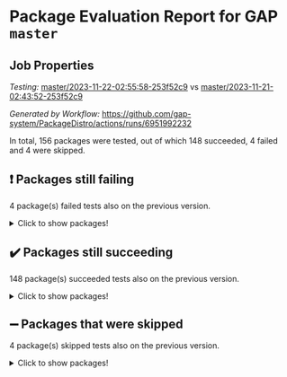 # Package Evaluation Report for GAP `master`

## Job Properties

*Testing:* [master/2023-11-22-02:55:58-253f52c9](https://github.com/gap-system/PackageDistro/blob/data/reports/master/2023-11-22-02:55:58-253f52c9) vs [master/2023-11-21-02:43:52-253f52c9](https://github.com/gap-system/PackageDistro/blob/data/reports/master/2023-11-21-02:43:52-253f52c9)

*Generated by Workflow:* https://github.com/gap-system/PackageDistro/actions/runs/6951992232

In total, 156 packages were tested, out of which 148 succeeded, 4 failed and 4 were skipped.

## :exclamation: Packages still failing

4 package(s) failed tests also on the previous version.
<details><summary>Click to show packages!</summary>

- atlasrep 2.1.7 [(failure)](https://github.com/gap-system/PackageDistro/actions/runs/6951992232/job/18915280937)
- cryst 4.1.26 [(failure)](https://github.com/gap-system/PackageDistro/actions/runs/6951992232/job/18915284107)
- transgrp 3.6.4 [(failure)](https://github.com/gap-system/PackageDistro/actions/runs/6951992232/job/18915303717)
- xmod 2.91 [(failure)](https://github.com/gap-system/PackageDistro/actions/runs/6951992232/job/18915304951)
</details>

## :heavy_check_mark: Packages still succeeding

148 package(s) succeeded tests also on the previous version.
<details><summary>Click to show packages!</summary>

- 4ti2interface 2023.02-04 [(success)](https://github.com/gap-system/PackageDistro/actions/runs/6951992232/job/18915279728)
- ace 5.6.2 [(success)](https://github.com/gap-system/PackageDistro/actions/runs/6951992232/job/18915279873)
- aclib 1.3.2 [(success)](https://github.com/gap-system/PackageDistro/actions/runs/6951992232/job/18915280075)
- agt 0.3.1 [(success)](https://github.com/gap-system/PackageDistro/actions/runs/6951992232/job/18915280387)
- alnuth 3.2.1 [(success)](https://github.com/gap-system/PackageDistro/actions/runs/6951992232/job/18915280552)
- anupq 3.3.0 [(success)](https://github.com/gap-system/PackageDistro/actions/runs/6951992232/job/18915280718)
- autodoc 2023.06.19 [(success)](https://github.com/gap-system/PackageDistro/actions/runs/6951992232/job/18915281165)
- automata 1.15 [(success)](https://github.com/gap-system/PackageDistro/actions/runs/6951992232/job/18915281484)
- automgrp 1.3.2 [(success)](https://github.com/gap-system/PackageDistro/actions/runs/6951992232/job/18915281734)
- autpgrp 1.11 [(success)](https://github.com/gap-system/PackageDistro/actions/runs/6951992232/job/18915281920)
- cap 2023.10-07 [(success)](https://github.com/gap-system/PackageDistro/actions/runs/6951992232/job/18915282153)
- caratinterface 2.3.5 [(success)](https://github.com/gap-system/PackageDistro/actions/runs/6951992232/job/18915282317)
- cddinterface 2022.11.01 [(success)](https://github.com/gap-system/PackageDistro/actions/runs/6951992232/job/18915282548)
- circle 1.6.6 [(success)](https://github.com/gap-system/PackageDistro/actions/runs/6951992232/job/18915282682)
- classicpres 1.22 [(success)](https://github.com/gap-system/PackageDistro/actions/runs/6951992232/job/18915282894)
- cohomolo 1.6.11 [(success)](https://github.com/gap-system/PackageDistro/actions/runs/6951992232/job/18915283110)
- congruence 1.2.5 [(success)](https://github.com/gap-system/PackageDistro/actions/runs/6951992232/job/18915283289)
- corelg 1.56 [(success)](https://github.com/gap-system/PackageDistro/actions/runs/6951992232/job/18915283434)
- crime 1.6 [(success)](https://github.com/gap-system/PackageDistro/actions/runs/6951992232/job/18915283580)
- crisp 1.4.6 [(success)](https://github.com/gap-system/PackageDistro/actions/runs/6951992232/job/18915283752)
- crypting 0.10.4 [(success)](https://github.com/gap-system/PackageDistro/actions/runs/6951992232/job/18915283936)
- crystcat 1.1.10 [(success)](https://github.com/gap-system/PackageDistro/actions/runs/6951992232/job/18915284284)
- ctbllib 1.3.6 [(success)](https://github.com/gap-system/PackageDistro/actions/runs/6951992232/job/18915284420)
- cubefree 1.19 [(success)](https://github.com/gap-system/PackageDistro/actions/runs/6951992232/job/18915284573)
- curlinterface 2.3.2 [(success)](https://github.com/gap-system/PackageDistro/actions/runs/6951992232/job/18915284703)
- cvec 2.8.1 [(success)](https://github.com/gap-system/PackageDistro/actions/runs/6951992232/job/18915284851)
- datastructures 0.3.0 [(success)](https://github.com/gap-system/PackageDistro/actions/runs/6951992232/job/18915284991)
- deepthought 1.0.6 [(success)](https://github.com/gap-system/PackageDistro/actions/runs/6951992232/job/18915285149)
- design 1.8 [(success)](https://github.com/gap-system/PackageDistro/actions/runs/6951992232/job/18915285305)
- difsets 2.3.1 [(success)](https://github.com/gap-system/PackageDistro/actions/runs/6951992232/job/18915285515)
- digraphs 1.6.3 [(success)](https://github.com/gap-system/PackageDistro/actions/runs/6951992232/job/18915285641)
- edim 1.3.7 [(success)](https://github.com/gap-system/PackageDistro/actions/runs/6951992232/job/18915285776)
- example 4.3.4 [(success)](https://github.com/gap-system/PackageDistro/actions/runs/6951992232/job/18915285918)
- examplesforhomalg 2023.10-01 [(success)](https://github.com/gap-system/PackageDistro/actions/runs/6951992232/job/18915286111)
- factint 1.6.3 [(success)](https://github.com/gap-system/PackageDistro/actions/runs/6951992232/job/18915286299)
- ferret 1.0.9 [(success)](https://github.com/gap-system/PackageDistro/actions/runs/6951992232/job/18915286537)
- fga 1.5.0 [(success)](https://github.com/gap-system/PackageDistro/actions/runs/6951992232/job/18915286723)
- fining 1.5.6 [(success)](https://github.com/gap-system/PackageDistro/actions/runs/6951992232/job/18915286953)
- float 1.0.3 [(success)](https://github.com/gap-system/PackageDistro/actions/runs/6951992232/job/18915287118)
- format 1.4.3 [(success)](https://github.com/gap-system/PackageDistro/actions/runs/6951992232/job/18915287259)
- forms 1.2.9 [(success)](https://github.com/gap-system/PackageDistro/actions/runs/6951992232/job/18915287407)
- fplsa 1.2.6 [(success)](https://github.com/gap-system/PackageDistro/actions/runs/6951992232/job/18915287557)
- fr 2.4.12 [(success)](https://github.com/gap-system/PackageDistro/actions/runs/6951992232/job/18915287721)
- francy 2.0.3 [(success)](https://github.com/gap-system/PackageDistro/actions/runs/6951992232/job/18915287865)
- fwtree 1.3 [(success)](https://github.com/gap-system/PackageDistro/actions/runs/6951992232/job/18915288037)
- gapdoc 1.6.6 [(success)](https://github.com/gap-system/PackageDistro/actions/runs/6951992232/job/18915288159)
- gauss 2023.02-04 [(success)](https://github.com/gap-system/PackageDistro/actions/runs/6951992232/job/18915288263)
- gaussforhomalg 2023.10-01 [(success)](https://github.com/gap-system/PackageDistro/actions/runs/6951992232/job/18915288440)
- gbnp 1.0.5 [(success)](https://github.com/gap-system/PackageDistro/actions/runs/6951992232/job/18915288570)
- generalizedmorphismsforcap 2023.08-02 [(success)](https://github.com/gap-system/PackageDistro/actions/runs/6951992232/job/18915288741)
- genss 1.6.8 [(success)](https://github.com/gap-system/PackageDistro/actions/runs/6951992232/job/18915288866)
- gradedmodules 2023.09-01 [(success)](https://github.com/gap-system/PackageDistro/actions/runs/6951992232/job/18915289002)
- gradedringforhomalg 2023.08-01 [(success)](https://github.com/gap-system/PackageDistro/actions/runs/6951992232/job/18915289140)
- grape 4.9.0 [(success)](https://github.com/gap-system/PackageDistro/actions/runs/6951992232/job/18915289344)
- groupoids 1.73 [(success)](https://github.com/gap-system/PackageDistro/actions/runs/6951992232/job/18915289527)
- grpconst 2.6.4 [(success)](https://github.com/gap-system/PackageDistro/actions/runs/6951992232/job/18915289727)
- guarana 0.96.3 [(success)](https://github.com/gap-system/PackageDistro/actions/runs/6951992232/job/18915289886)
- guava 3.18 [(success)](https://github.com/gap-system/PackageDistro/actions/runs/6951992232/job/18915290044)
- hap 1.60 [(success)](https://github.com/gap-system/PackageDistro/actions/runs/6951992232/job/18915290409)
- hapcryst 0.1.15 [(success)](https://github.com/gap-system/PackageDistro/actions/runs/6951992232/job/18915290701)
- hecke 1.5.3 [(success)](https://github.com/gap-system/PackageDistro/actions/runs/6951992232/job/18915290887)
- help 3.5 [(success)](https://github.com/gap-system/PackageDistro/actions/runs/6951992232/job/18915291059)
- homalg 2023.10-01 [(success)](https://github.com/gap-system/PackageDistro/actions/runs/6951992232/job/18915291270)
- homalgtocas 2023.08-01 [(success)](https://github.com/gap-system/PackageDistro/actions/runs/6951992232/job/18915291410)
- idrel 2.45 [(success)](https://github.com/gap-system/PackageDistro/actions/runs/6951992232/job/18915291558)
- images 1.3.1 [(success)](https://github.com/gap-system/PackageDistro/actions/runs/6951992232/job/18915291724)
- intpic 0.3.0 [(success)](https://github.com/gap-system/PackageDistro/actions/runs/6951992232/job/18915291926)
- io 4.8.2 [(success)](https://github.com/gap-system/PackageDistro/actions/runs/6951992232/job/18915292066)
- io_forhomalg 2023.02-04 [(success)](https://github.com/gap-system/PackageDistro/actions/runs/6951992232/job/18915292197)
- irredsol 1.4.4 [(success)](https://github.com/gap-system/PackageDistro/actions/runs/6951992232/job/18915292361)
- json 2.1.1 [(success)](https://github.com/gap-system/PackageDistro/actions/runs/6951992232/job/18915292529)
- jupyterkernel 1.5.0 [(success)](https://github.com/gap-system/PackageDistro/actions/runs/6951992232/job/18915292772)
- jupyterviz 1.5.6 [(success)](https://github.com/gap-system/PackageDistro/actions/runs/6951992232/job/18915292952)
- kan 1.36 [(success)](https://github.com/gap-system/PackageDistro/actions/runs/6951992232/job/18915293083)
- kbmag 1.5.11 [(success)](https://github.com/gap-system/PackageDistro/actions/runs/6951992232/job/18915293210)
- laguna 3.9.6 [(success)](https://github.com/gap-system/PackageDistro/actions/runs/6951992232/job/18915293389)
- liealgdb 2.2.1 [(success)](https://github.com/gap-system/PackageDistro/actions/runs/6951992232/job/18915293558)
- liepring 2.8 [(success)](https://github.com/gap-system/PackageDistro/actions/runs/6951992232/job/18915293740)
- liering 2.4.2 [(success)](https://github.com/gap-system/PackageDistro/actions/runs/6951992232/job/18915293897)
- linearalgebraforcap 2023.10-04 [(success)](https://github.com/gap-system/PackageDistro/actions/runs/6951992232/job/18915294062)
- localizeringforhomalg 2023.10-01 [(success)](https://github.com/gap-system/PackageDistro/actions/runs/6951992232/job/18915294223)
- loops 3.4.3 [(success)](https://github.com/gap-system/PackageDistro/actions/runs/6951992232/job/18915294378)
- lpres 1.0.3 [(success)](https://github.com/gap-system/PackageDistro/actions/runs/6951992232/job/18915294669)
- majoranaalgebras 1.5.1 [(success)](https://github.com/gap-system/PackageDistro/actions/runs/6951992232/job/18915294833)
- mapclass 1.4.6 [(success)](https://github.com/gap-system/PackageDistro/actions/runs/6951992232/job/18915294972)
- matgrp 0.70 [(success)](https://github.com/gap-system/PackageDistro/actions/runs/6951992232/job/18915295141)
- matricesforhomalg 2023.11-01 [(success)](https://github.com/gap-system/PackageDistro/actions/runs/6951992232/job/18915295343)
- modisom 2.5.4 [(success)](https://github.com/gap-system/PackageDistro/actions/runs/6951992232/job/18915295492)
- modulepresentationsforcap 2023.10-01 [(success)](https://github.com/gap-system/PackageDistro/actions/runs/6951992232/job/18915295751)
- modules 2023.10-01 [(success)](https://github.com/gap-system/PackageDistro/actions/runs/6951992232/job/18915295954)
- monoidalcategories 2023.10-01 [(success)](https://github.com/gap-system/PackageDistro/actions/runs/6951992232/job/18915296101)
- nconvex 2022.09-01 [(success)](https://github.com/gap-system/PackageDistro/actions/runs/6951992232/job/18915296262)
- nilmat 1.4.2 [(success)](https://github.com/gap-system/PackageDistro/actions/runs/6951992232/job/18915296415)
- nock 1.5 [(success)](https://github.com/gap-system/PackageDistro/actions/runs/6951992232/job/18915296556)
- normalizinterface 1.3.6 [(success)](https://github.com/gap-system/PackageDistro/actions/runs/6951992232/job/18915296691)
- nq 2.5.10 [(success)](https://github.com/gap-system/PackageDistro/actions/runs/6951992232/job/18915296830)
- numericalsgps 1.3.1 [(success)](https://github.com/gap-system/PackageDistro/actions/runs/6951992232/job/18915296990)
- openmath 11.5.3 [(success)](https://github.com/gap-system/PackageDistro/actions/runs/6951992232/job/18915297133)
- orb 4.9.0 [(success)](https://github.com/gap-system/PackageDistro/actions/runs/6951992232/job/18915297282)
- packagemanager 1.4.1 [(success)](https://github.com/gap-system/PackageDistro/actions/runs/6951992232/job/18915297421)
- patternclass 2.4.3 [(success)](https://github.com/gap-system/PackageDistro/actions/runs/6951992232/job/18915297582)
- permut 2.0.4 [(success)](https://github.com/gap-system/PackageDistro/actions/runs/6951992232/job/18915297746)
- polenta 1.3.10 [(success)](https://github.com/gap-system/PackageDistro/actions/runs/6951992232/job/18915297900)
- polymaking 0.8.7 [(success)](https://github.com/gap-system/PackageDistro/actions/runs/6951992232/job/18915298038)
- primgrp 3.4.4 [(success)](https://github.com/gap-system/PackageDistro/actions/runs/6951992232/job/18915298192)
- profiling 2.5.4 [(success)](https://github.com/gap-system/PackageDistro/actions/runs/6951992232/job/18915298358)
- qpa 1.34 [(success)](https://github.com/gap-system/PackageDistro/actions/runs/6951992232/job/18915298575)
- quagroup 1.8.3 [(success)](https://github.com/gap-system/PackageDistro/actions/runs/6951992232/job/18915298710)
- radiroot 2.9 [(success)](https://github.com/gap-system/PackageDistro/actions/runs/6951992232/job/18915298884)
- rcwa 4.7.1 [(success)](https://github.com/gap-system/PackageDistro/actions/runs/6951992232/job/18915299047)
- rds 1.8 [(success)](https://github.com/gap-system/PackageDistro/actions/runs/6951992232/job/18915299252)
- recog 1.4.2 [(success)](https://github.com/gap-system/PackageDistro/actions/runs/6951992232/job/18915299403)
- repndecomp 1.3.0 [(success)](https://github.com/gap-system/PackageDistro/actions/runs/6951992232/job/18915299553)
- repsn 3.1.1 [(success)](https://github.com/gap-system/PackageDistro/actions/runs/6951992232/job/18915299706)
- resclasses 4.7.3 [(success)](https://github.com/gap-system/PackageDistro/actions/runs/6951992232/job/18915299926)
- ringsforhomalg 2023.11-02 [(success)](https://github.com/gap-system/PackageDistro/actions/runs/6951992232/job/18915300060)
- sco 2023.08-01 [(success)](https://github.com/gap-system/PackageDistro/actions/runs/6951992232/job/18915300180)
- scscp 2.4.1 [(success)](https://github.com/gap-system/PackageDistro/actions/runs/6951992232/job/18915300419)
- semigroups 5.3.2 [(success)](https://github.com/gap-system/PackageDistro/actions/runs/6951992232/job/18915300574)
- sglppow 2.3 [(success)](https://github.com/gap-system/PackageDistro/actions/runs/6951992232/job/18915300744)
- sgpviz 0.999.5 [(success)](https://github.com/gap-system/PackageDistro/actions/runs/6951992232/job/18915300931)
- simpcomp 2.1.14 [(success)](https://github.com/gap-system/PackageDistro/actions/runs/6951992232/job/18915301102)
- singular 2023.02.09 [(success)](https://github.com/gap-system/PackageDistro/actions/runs/6951992232/job/18915301239)
- sl2reps 1.1 [(success)](https://github.com/gap-system/PackageDistro/actions/runs/6951992232/job/18915301353)
- sla 1.5.3 [(success)](https://github.com/gap-system/PackageDistro/actions/runs/6951992232/job/18915301489)
- smallgrp 1.5.3 [(success)](https://github.com/gap-system/PackageDistro/actions/runs/6951992232/job/18915301624)
- smallsemi 0.6.13 [(success)](https://github.com/gap-system/PackageDistro/actions/runs/6951992232/job/18915301766)
- sonata 2.9.6 [(success)](https://github.com/gap-system/PackageDistro/actions/runs/6951992232/job/18915301922)
- sophus 1.27 [(success)](https://github.com/gap-system/PackageDistro/actions/runs/6951992232/job/18915302072)
- sotgrps 1.2 [(success)](https://github.com/gap-system/PackageDistro/actions/runs/6951992232/job/18915302209)
- spinsym 1.5.2 [(success)](https://github.com/gap-system/PackageDistro/actions/runs/6951992232/job/18915302355)
- standardff 1.0 [(success)](https://github.com/gap-system/PackageDistro/actions/runs/6951992232/job/18915302515)
- symbcompcc 1.3.2 [(success)](https://github.com/gap-system/PackageDistro/actions/runs/6951992232/job/18915302713)
- thelma 1.3 [(success)](https://github.com/gap-system/PackageDistro/actions/runs/6951992232/job/18915302886)
- tomlib 1.2.9 [(success)](https://github.com/gap-system/PackageDistro/actions/runs/6951992232/job/18915303059)
- toolsforhomalg 2023.10-01 [(success)](https://github.com/gap-system/PackageDistro/actions/runs/6951992232/job/18915303206)
- toric 1.9.5 [(success)](https://github.com/gap-system/PackageDistro/actions/runs/6951992232/job/18915303341)
- toricvarieties 2022.07.13 [(success)](https://github.com/gap-system/PackageDistro/actions/runs/6951992232/job/18915303515)
- ugaly 4.1.3 [(success)](https://github.com/gap-system/PackageDistro/actions/runs/6951992232/job/18915303889)
- unipot 1.5 [(success)](https://github.com/gap-system/PackageDistro/actions/runs/6951992232/job/18915304036)
- unitlib 4.2.0 [(success)](https://github.com/gap-system/PackageDistro/actions/runs/6951992232/job/18915304172)
- utils 0.84 [(success)](https://github.com/gap-system/PackageDistro/actions/runs/6951992232/job/18915304295)
- uuid 0.7 [(success)](https://github.com/gap-system/PackageDistro/actions/runs/6951992232/job/18915304431)
- walrus 0.9991 [(success)](https://github.com/gap-system/PackageDistro/actions/runs/6951992232/job/18915304573)
- wedderga 4.10.4 [(success)](https://github.com/gap-system/PackageDistro/actions/runs/6951992232/job/18915304725)
- xmodalg 1.23 [(success)](https://github.com/gap-system/PackageDistro/actions/runs/6951992232/job/18915305090)
- yangbaxter 0.10.3 [(success)](https://github.com/gap-system/PackageDistro/actions/runs/6951992232/job/18915305245)
- zeromqinterface 0.14 [(success)](https://github.com/gap-system/PackageDistro/actions/runs/6951992232/job/18915305426)
</details>

## :heavy_minus_sign: Packages that were skipped

4 package(s) skipped tests also on the previous version.
<details><summary>Click to show packages!</summary>

- browse 1.8.21 [(skipped)](https://github.com/gap-system/PackageDistro/actions/runs/6951992232/job/18914857405)
- itc 1.5.1 [(skipped)](https://github.com/gap-system/PackageDistro/actions/runs/6951992232/job/18914857405)
- polycyclic 2.16 [(skipped)](https://github.com/gap-system/PackageDistro/actions/runs/6951992232/job/18914857405)
- xgap 4.31 [(skipped)](https://github.com/gap-system/PackageDistro/actions/runs/6951992232/job/18914857405)
</details>

